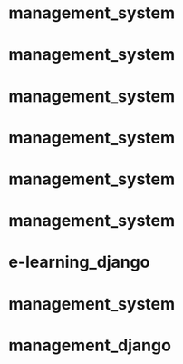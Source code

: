 # management_system
# management_system
# management_system
# management_system
# management_system
# management_system
# e-learning_django
# management_system
# management_django

